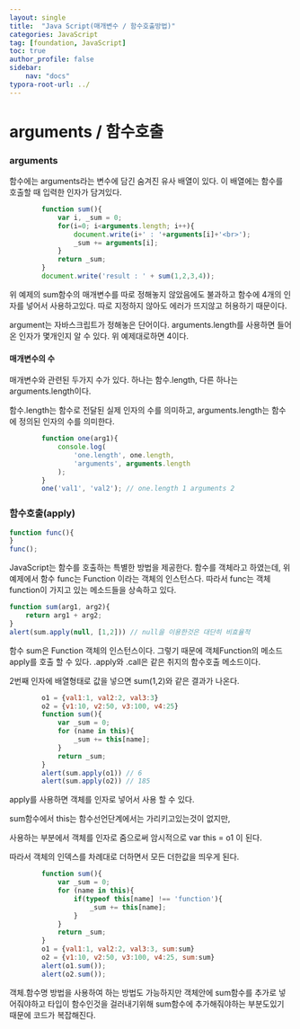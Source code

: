 ```yaml
---
layout: single
title:  "Java Script(매개변수 / 함수호출방법)"
categories: JavaScript
tag: [foundation, JavaScript]
toc: true
author_profile: false
sidebar:
    nav: "docs"
typora-root-url: ../
---
```


# arguments / 함수호출

### arguments

함수에는 arguments라는 변수에 담긴 숨겨진 유사 배열이 있다. 이 배열에는 함수를 호출할 때 입력한 인자가 담겨있다.

```javascript
        function sum(){
            var i, _sum = 0;
            for(i=0; i<arguments.length; i++){
                document.write(i+' : '+arguments[i]+'<br>');
                _sum += arguments[i];
            }
            return _sum;
        }
        document.write('result : ' + sum(1,2,3,4));
```

위 예제의 sum함수의 매개변수를 따로 정해놓지 않았음에도 불과하고 함수에 4개의 인자를 넣어서 사용하고있다. 따로 지정하지 않아도 에러가 뜨지않고 허용하기 때문이다.

argument는 자바스크립트가 정해놓은 단어이다. arguments.length를 사용하면 들어온 인자가 몇개인지 알 수 있다. 위 예제대로하면 4이다. 

#### 매개변수의 수

매개변수와 관련된 두가지 수가 있다. 하나는 함수.length, 다른 하나는 arguments.length이다.

함수.length는 함수로 전달된 실제 인자의 수를 의미하고,  arguments.length는 함수에 정의된 인자의 수를 의미한다. 

```javascript
        function one(arg1){
            console.log(
                'one.length', one.length,
                'arguments', arguments.length
            );
        }
        one('val1', 'val2'); // one.length 1 arguments 2
```

### 함수호출(apply)

```javascript
function func(){
}
func();
```

JavaScript는 함수를 호출하는 특별한 방법을 제공한다. 함수를 객체라고 하였는데, 위 예제에서 함수 func는 Function 이라는 객체의 인스턴스다. 따라서 func는 객체 function이 가지고 있는 메소드들을 상속하고 있다.

```javascript
function sum(arg1, arg2){
    return arg1 + arg2;
}
alert(sum.apply(null, [1,2])) // null을 이용한것은 대단히 비효율적
```

함수 sum은 Function 객체의 인스턴스이다. 그렇기 때문에 객체Function의 메소드 apply를 호출 할 수 있다. .apply와 .call은 같은 취지의 함수호출 메소드이다.

2번째 인자에 배열형태로 값을 넣으면 sum(1,2)와 같은 결과가 나온다.

```javascript
        o1 = {val1:1, val2:2, val3:3}
        o2 = {v1:10, v2:50, v3:100, v4:25}
        function sum(){
            var _sum = 0;
            for (name in this){
                _sum += this[name];
            }
            return _sum;
        }
        alert(sum.apply(o1)) // 6
        alert(sum.apply(o2)) // 185
```

apply를 사용하면 객체를 인자로 넣어서 사용 할 수 있다.

sum함수에서 this는 함수선언단계에서는 가리키고있는것이 없지만,

사용하는 부분에서 객체를 인자로 줌으로써 암시적으로 var this = o1 이 된다.

따라서 객체의 인덱스를 차례대로 더하면서 모든 더한값을 띄우게 된다.

```javascript
        function sum(){
            var _sum = 0;
            for (name in this){
                if(typeof this[name] !== 'function'){
                    _sum += this[name];
                }
            }
            return _sum;
        }
        o1 = {val1:1, val2:2, val3:3, sum:sum}
        o2 = {v1:10, v2:50, v3:100, v4:25, sum:sum}
        alert(o1.sum());
        alert(o2.sum());
```

객체.함수명 방법을 사용하여 하는 방법도 가능하지만 객체안에 sum함수를 추가로 넣어줘야하고 타입이 함수인것을 걸러내기위해 sum함수에 추가해줘야하는 부분도있기 때문에 코드가 복잡해진다.
